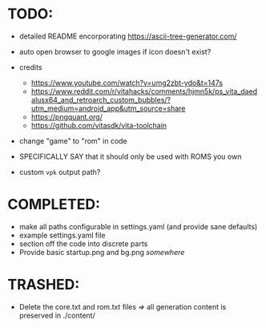 # TODO:

- detailed README encorporating https://ascii-tree-generator.com/

- auto open browser to google images if icon doesn't exist?

- credits
  - https://www.youtube.com/watch?v=umg2zbt-ydo&t=147s
  - https://www.reddit.com/r/vitahacks/comments/hjmn5k/ps_vita_daedalusx64_and_retroarch_custom_bubbles/?utm_medium=android_app&utm_source=share
  - https://pngquant.org/
  - https://github.com/vitasdk/vita-toolchain

- change "game" to "rom" in code

- SPECIFICALLY SAY that it should only be used with ROMS you own

- custom `vpk` output path?

# COMPLETED:
- make all paths configurable in settings.yaml (and provide sane defaults)
- example settings.yaml file
- section off the code into discrete parts
- Provide basic startup.png and bg.png _somewhere_

# TRASHED:
- Delete the core.txt and rom.txt files _=>_ all generation content is preserved in ./content/
